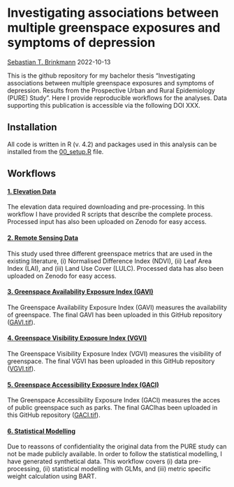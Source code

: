 Investigating associations between multiple greenspace exposures and
symptoms of depression
================
[Sebastian T. Brinkmann](https://orcid.org/0000-0001-9835-7347)
2022-10-13

This is the github repository for my bachelor thesis “Investigating
associations between multiple greenspace exposures and symptoms of
depression. Results from the Prospective Urban and Rural Epidemiology
(PURE) Study”. Here I provide reproducible workflows for the analyses.
Data supporting this publication is accessible via the following DOI
XXX.

## Installation

All code is written in R (v. 4.2) and packages used in this analysis can
be installed from the
[00_setup.R](https://github.com/STBrinkmann/Bachelorthesis/blob/main/workflow/00_setup.R)
file.

## Workflows

#### [1. Elevation Data](https://github.com/STBrinkmann/Bachelorthesis/tree/main/workflow/01_elevation_data)

The elevation data required downloading and pre-processing. In this
workflow I have provided R scripts that describe the complete process.
Processed input has also been uploaded on Zenodo for easy access.

#### [2. Remote Sensing Data](https://github.com/STBrinkmann/Bachelorthesis/tree/main/workflow/02_remote_sensing)

This study used three different greenspace metrics that are used in the
existing literature, (i) Normalised Difference Index (NDVI), (ii) Leaf
Area Index (LAI), and (iii) Land Use Cover (LULC). Processed data has
also been uploaded on Zenodo for easy access.

#### [3. Greenspace Availability Exposure Index (GAVI)](https://github.com/STBrinkmann/Bachelorthesis/tree/main/workflow/03_GAVI)

The Greenspace Availability Exposure Index (GAVI) measures the
availability of greenspace. The final GAVI has been uploaded in this
GitHub repository
([GAVI.tif](https://github.com/STBrinkmann/Bachelorthesis/blob/main/data/03_ExposureIndices/GAVI/GAVI.tif)).

#### [4. Greenspace Visibility Exposure Index (VGVI)](https://github.com/STBrinkmann/Bachelorthesis/tree/main/workflow/04_VGVI)

The Greenspace Visibility Exposure Index (VGVI) measures the visibility
of greenspace. The final VGVI has been uploaded in this GitHub
repository
([VGVI.tif](https://github.com/STBrinkmann/Bachelorthesis/blob/main/data/03_ExposureIndices/VGVI/VGVI.tif)).

#### [5. Greenspace Accessibility Exposure Index (GACI)](https://github.com/STBrinkmann/Bachelorthesis/tree/main/workflow/05_GACI)

The Greenspace Accessibility Exposure Index (GACI) measures the acces of
public greenspace such as parks. The final GACIhas been uploaded in this
GitHub repository
([GACI.tif](https://github.com/STBrinkmann/Bachelorthesis/blob/main/data/03_ExposureIndices/GACI/GACI.tif)).

#### [6. Statistical Modelling](https://github.com/STBrinkmann/Bachelorthesis/tree/main/workflow/06_modelling)

Due to reassons of confidentiality the original data from the PURE study
can not be made publicly available. In order to follow the statistical
modelling, I have generated synthetical data. This workflow covers (i)
data pre-processing, (ii) statistical modelling with GLMs, and (iii)
metric specific weight calculation using BART.

